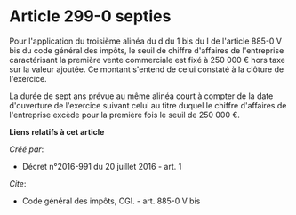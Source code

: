 # Article 299-0 septies

Pour l'application du troisième alinéa du d du 1 bis du I de l'article 885-0 V bis du code général des impôts, le seuil de
chiffre d'affaires de l'entreprise caractérisant la première vente commerciale est fixé à 250 000 € hors taxe sur la valeur
ajoutée. Ce montant s'entend de celui constaté à la clôture de l'exercice.

La durée de sept ans prévue au même alinéa court à compter de la date d'ouverture de l'exercice suivant celui au titre duquel
le chiffre d'affaires de l'entreprise excède pour la première fois le seuil de 250 000 €.

**Liens relatifs à cet article**

_Créé par_:

  - Décret n°2016-991 du 20 juillet 2016 - art. 1

_Cite_:

  - Code général des impôts, CGI. - art. 885-0 V bis
